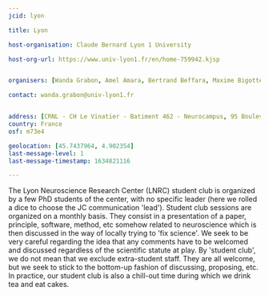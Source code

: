 ```yaml
---
jcid: lyon

title: Lyon 

host-organisation: Claude Bernard Lyon 1 University 

host-org-url: https://www.univ-lyon1.fr/en/home-759942.kjsp 


organisers: [Wanda Grabon, Amel Amara, Bertrand Beffara, Maxime Bigotte, Aurelie Brecier, Ines Daguet, Nadia Gasmi] 

contact: wanda.grabon@univ-lyon1.fr 


address: [CRNL - CH Le Vinatier - Batiment 462 - Neurocampus, 95 Boulevard Pinel, 69500 Bron]
country: France
osf: m73e4

geolocation: [45.7437964, 4.902354]
last-message-level: 1
last-message-timestamp: 1634821116

---
```


The Lyon Neuroscience Research Center (LNRC) student club is organized by a few PhD students of the center, with no specific leader (here we rolled a dice to choose the JC communication 'lead'). Student club sessions are
organized on a monthly basis. They consist in a presentation of a paper, principle, software, method, etc somehow related to neuroscience which is then discussed in the way of locally trying to 'fix science'. 
We seek to be very careful regarding the idea that any comments have to be welcomed and discussed regardless of the scientific statute at play. By 'student club', we do not mean that we exclude extra-student staff. 
They are all welcome, but we seek to stick to the bottom-up fashion of discussing, proposing, etc. In practice, our student club is also a chill-out time during which we drink tea and eat cakes.   
